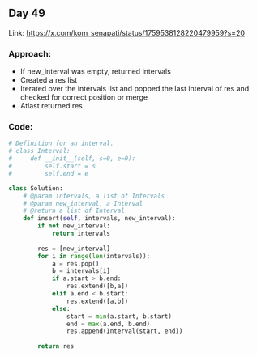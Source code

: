 ## Day 49

Link: https://x.com/kom_senapati/status/1759538128220479959?s=20

### Approach:

- If new_interval was empty, returned intervals
- Created a res list
- Iterated over the intervals list and popped the last interval of res and checked for correct position or merge 
- Atlast returned res

### Code:

```py
# Definition for an interval.
# class Interval:
#     def __init__(self, s=0, e=0):
#         self.start = s
#         self.end = e

class Solution:
    # @param intervals, a list of Intervals
    # @param new_interval, a Interval
    # @return a list of Interval
    def insert(self, intervals, new_interval):
        if not new_interval:
            return intervals
            
        res = [new_interval]
        for i in range(len(intervals)):
            a = res.pop()
            b = intervals[i]
            if a.start > b.end:
                res.extend([b,a])
            elif a.end < b.start:
                res.extend([a,b])
            else:
                start = min(a.start, b.start)
                end = max(a.end, b.end)
                res.append(Interval(start, end))
        
        return res
```

